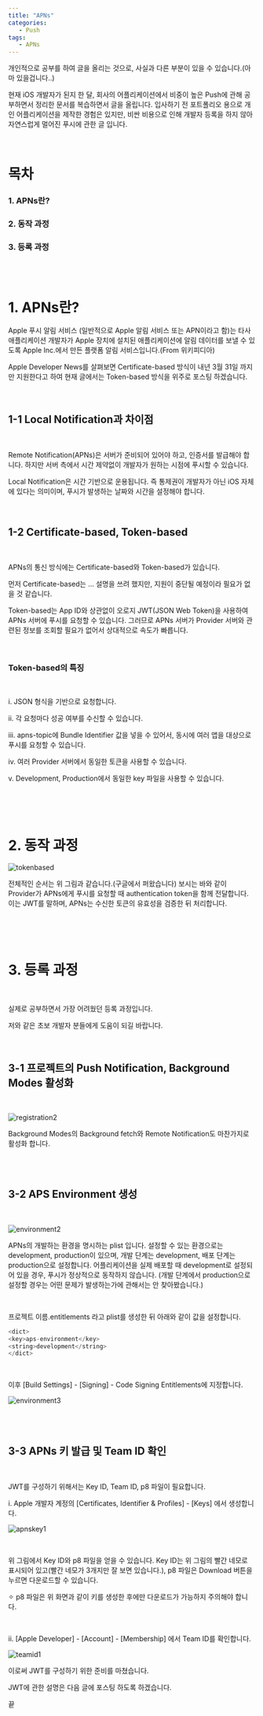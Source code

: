 ```yaml
---
title: "APNs"
categories: 
   - Push
tags:
   - APNs
---
```


개인적으로 공부를 하여 글을 올리는 것으로, 사실과 다른 부분이 있을 수 있습니다.(아마 있을겁니다..)

현재 iOS 개발자가 된지 한 달, 회사의 어플리케이션에서 비중이 높은 Push에 관해 공부하면서 정리한 문서를 복습하면서 글을 올립니다. 입사하기 전 포트폴리오 용으로 개인 어플리케이션을 제작한 경험은 있지만, 비싼 비용으로 인해 개발자 등록을 하지 않아 자연스럽게 멀어진 푸시에 관한 글 입니다.

<br/>

# 목차


### 1. APNs란?

### 2. 동작 과정

### 3. 등록 과정

<br/>
<br/>

# 1. APNs란?

Apple 푸시 알림 서비스 (일반적으로 Apple 알림 서비스 또는 APN이라고 함)는 타사 애플리케이션 개발자가 Apple 장치에 설치된 애플리케이션에 알림 데이터를 보낼 수 있도록 Apple Inc.에서 만든 플랫폼 알림 서비스입니다.(From 위키피디아)

Apple Developer News를 살펴보면 Certificate-based 방식이 내년 3월 31일 까지만 지원한다고 하여 현재 글에서는 Token-based 방식을 위주로 포스팅 하겠습니다.

<br/>


## 1-1 Local Notification과 차이점

<br/>

Remote Notification(APNs)은 서버가 준비되어 있어야 하고, 인증서를 발급해야 합니다. 하지만 서버 측에서 시간 제약없이 개발자가 원하는 시점에 푸시할 수 있습니다.

Local Notification은 시간 기반으로 운용됩니다. 즉 통제권이 개발자가 아닌 iOS 자체에 있다는 의미이며, 푸시가 발생하는 날짜와 시간을 설정해야 합니다.

<br/>

## 1-2 Certificate-based, Token-based

<br/>

APNs의 통신 방식에는 Certificate-based와 Token-based가 있습니다.

먼저 Certificate-based는 ... 설명을 쓰려 했지만, 지원이 중단될 예정이라 필요가 없을 것 같습니다.

Token-based는 App ID와 상관없이 오로지 JWT(JSON Web Token)을 사용하여 APNs 서버에 푸시를 요청할 수 있습니다.
그러므로 APNs 서버가 Provider 서버와 관련된 정보를 조회할 필요가 없어서 상대적으로 속도가 빠릅니다.

<br/>

### Token-based의 특징

<br/>

i. JSON 형식을 기반으로 요청합니다.

ii. 각 요청마다 성공 여부를 수신할 수 있습니다.

iii. apns-topic에 Bundle Identifier 값을 넣을 수 있어서, 동시에 여러 앱을 대상으로 푸시를 요청할 수 있습니다.

iv. 여러 Provider 서버에서 동일한 토큰을 사용할 수 있습니다.

v. Development, Production에서 동일한 key 파일을 사용할 수 있습니다.

<br/>
<br/>
<br/>


# 2. 동작 과정

![tokenbased](https://user-images.githubusercontent.com/61190690/98796293-91607980-244e-11eb-8ac5-ad4af2bae73d.png)

전체적인 순서는 위 그림과 같습니다.(구글에서 퍼왔습니다)
보시는 바와 같이 Provider가 APNs에게 푸시를 요청할 때 authentication token을 함께 전달합니다.
이는 JWT를 말하며, APNs는 수신한 토큰의 유효성을 검증한 뒤 처리합니다.

<br/>
<br/>
<br/>

# 3. 등록 과정

<br/>

실제로 공부하면서 가장 어려웠던 등록 과정입니다.

저와 같은 초보 개발자 분들에게 도움이 되길 바랍니다.

<br/>

## 3-1 프로젝트의 Push Notification, Background Modes 활성화

<br/>

![registration2](https://user-images.githubusercontent.com/61190690/98797136-86f2af80-244f-11eb-8370-2b45175a7863.png)

Background Modes의 Background fetch와 Remote Notification도 마찬가지로 활성화 합니다.

<br/>
<br/>

## 3-2 APS Environment 생성

<br/>

![environment2](https://user-images.githubusercontent.com/61190690/98796399-adfcb180-244e-11eb-8da4-08035e400865.png)

APNs의 개발하는 환경을 명시하는 plist 입니다. 설정할 수 있는 환경으로는 development,  production이 있으며, 개발 단계는 development, 배포 단계는 production으로 설정합니다.
어플리케이션을 실제 배포할 때 development로 설정되어 있을 경우, 푸시가 정상적으로 동작하지 않습니다.
(개발 단계에서 production으로 설정할 경우는 어떤 문제가 발생하는가에 관해서는 안 찾아봤습니다.)

<br/>

프로젝트 이름.entitlements 라고 plist를 생성한 뒤 아래와 같이 값을 설정합니다.

~~~swift
<dict>
<key>aps-environment</key>
<string>development</string>
</dict>
~~~


<br/>

이후 [Build Settings] - [Signing] - Code Signing Entitlements에 지정합니다.

![environment3](https://user-images.githubusercontent.com/61190690/98796407-afc67500-244e-11eb-99b6-5ac212976b5e.png)

<br/>
<br/>


## 3-3 APNs 키 발급 및 Team ID 확인

<br/>

JWT를 구성하기 위해서는 Key ID, Team ID, p8 파일이 필요합니다.

i. Apple 개발자 계정의 [Certificates, Identifier & Profiles] - [Keys] 에서 생성합니다.

![apnskey1](https://user-images.githubusercontent.com/61190690/98796776-1c417400-244f-11eb-91f7-6afabf721289.png)

<br/>

위 그림에서 Key ID와 p8 파일을 얻을 수 있습니다.
Key ID는 위 그림의 빨간 네모로 표시되어 있고(빨간 네모가 3개지만 잘 보면 있습니다.), p8 파일은 Download 버튼을 누르면 다운로드할 수 있습니다.

✧ p8 파일은 위 화면과 같이 키를 생성한 후에만 다운로드가 가능하지 주의해야 합니다.

<br/>

ii. [Apple Developer] - [Account] - [Membership] 에서 Team ID를 확인합니다.

![teamid1](https://user-images.githubusercontent.com/61190690/98796935-4e52d600-244f-11eb-9f5f-0f9d1f4b8639.png)
<br/>

이로써 JWT를 구성하기 위한 준비를 마쳤습니다.

JWT에 관한 설명은 다음 글에 포스팅 하도록 하겠습니다.


끝

